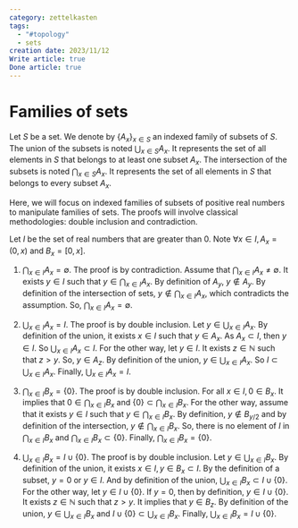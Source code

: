 ```yaml
---
category: zettelkasten
tags:
  - "#topology"
  - sets
creation date: 2023/11/12
Write article: true
Done article: true
---
```

# Families of sets

Let $S$ be a set. We denote by $\{A_x\}_{x \in S}$ an indexed family of subsets of $S$.
The union of the subsets is noted $\bigcup_{x \in S} A_x$. It represents the set of all elements in $S$ that belongs to at least one subset $A_x$. The intersection of the subsets is noted $\bigcap_{x \in S} A_x$. It represents the set of all elements in $S$ that belongs to every subset $A_x$. 

Here, we will focus on indexed families of subsets of positive real numbers to manipulate families of sets. The proofs will involve classical methodologies: double inclusion and contradiction.

Let $I$ be the set of real numbers that are greater than $0$. Note $\forall x \in I, A_x = (0, x)$ and $B_x = [0, x]$.

1. $\bigcap_{x \in I} A_x = \emptyset$.
The proof is by contradiction. Assume that $\bigcap_{x \in I} A_x \neq \emptyset$. It exists $y \in I$ such that $y \in \bigcap_{x \in I} A_x$. By definition of $A_y$, $y \notin A_y$. By definition of the intersection of sets, $y \notin \bigcap_{x \in I} A_x$, which contradicts the assumption. So, $\bigcap_{x \in I} A_x = \emptyset$.

2. $\bigcup_{x \in I} A_x = I$.
The proof is by double inclusion. Let $y \in \bigcup_{x \in I} A_x$. By definition of the union, it exists $x \in I$ such that $y \in A_x$. As $A_x \subset I$, then $y \in I$. So $\bigcup_{x \in I} A_x \subset I$. For the other way, let $y \in I$. It exists $z \in \mathbb{N}$ such that $z > y$. So, $y \in A_z$. By definition of the union, $y \in \bigcup_{x \in I} A_x$. So $I \subset \bigcup_{x \in I} A_x$. Finally, $\bigcup_{x \in I} A_x = I$.

3. $\bigcap_{x \in I} B_x = \{0\}$.
The proof is by double inclusion. For all $x \in I, 0 \in B_x$. It implies that $0 \in \bigcap_{x \in I} B_x$ and $\{0\} \subset \bigcap_{x \in I} B_x$. For the other way, assume that it exists $y \in I$ such that $y \in \bigcap_{x \in I} B_x$. By definition, $y \notin B_{y / 2}$ and by definition of the intersection, $y \notin \bigcap_{x \in I} B_x$. So, there is no element of $I$ in $\bigcap_{x \in I} B_x$ and $\bigcap_{x \in I} B_x \subset \{0\}$. Finally, $\bigcap_{x \in I} B_x = \{0\}$. 

4. $\bigcup_{x \in I} B_x = I \cup \{0\}$.
The proof is by double inclusion. Let $y \in \bigcup_{x \in I} B_x$. By definition of the union, it exists $x \in I, y \in B_x \subset I$. By the definition of a subset, $y = 0$ or $y \in I$. And by definition of the union, $\bigcup_{x \in I} B_x \subset I \cup \{0\}$. For the other way, let $y \in I \cup \{0\}$. If $y = 0$, then by definition, $y \in I \cup \{0\}$. It exists $z \in \mathbb{N}$ such that $z > y$. It implies that $y \in B_z$. By definition of the union, $y \in \bigcup_{x \in I} B_x$ and $I \cup \{0\} \subset \bigcup_{x \in I} B_x$. Finally, $\bigcup_{x \in I} B_x = I \cup \{0\}$.



